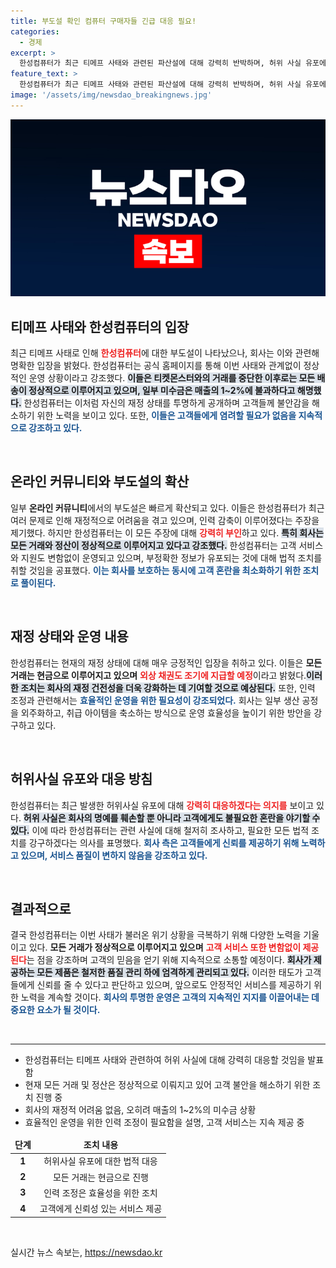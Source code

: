 ```yaml
---
title: 부도설 확인 컴퓨터 구매자들 긴급 대응 필요!
categories:
  - 경제
excerpt: >
  한성컴퓨터가 최근 티메프 사태와 관련된 파산설에 대해 강력히 반박하며, 허위 사실 유포에 법적 대응을 예고했다. 영업은 정상적으로 이루어지고 있으며 고객 서비스도 변함없이 제공된다고 밝혔다. 고조된 우려 속, 진실은 과연 무엇일까?
feature_text: >
  한성컴퓨터가 최근 티메프 사태와 관련된 파산설에 대해 강력히 반박하며, 허위 사실 유포에 법적 대응을 예고했다. 영업은 정상적으로 이루어지고 있으며 고객 서비스도 변함없이 제공된다고 밝혔다. 고조된 우려 속, 진실은 과연 무엇일까?
image: '/assets/img/newsdao_breakingnews.jpg'
---
```


<p><img src="/assets/img/newsdao_breakingnews.jpg" alt="pcversion 속보" /></p>

<h2 data-ke-size="size26">티메프 사태와 한성컴퓨터의 입장</h2>

<p data-ke-size="size16">최근 티메프 사태로 인해 <b><span style="color: #ee2323;">한성컴퓨터</span></b>에 대한 부도설이 나타났으나, 회사는 이와 관련해 명확한 입장을 밝혔다. 한성컴퓨터는 공식 홈페이지를 통해 이번 사태와 관계없이 정상적인 운영 상황이라고 강조했다. <b><span style="background-color: #21538527;">이들은 티켓몬스터와의 거래를 중단한 이후로는 모든 배송이 정상적으로 이루어지고 있으며, 일부 미수금은 매출의 1~2%에 불과하다고 해명했다.</span></b> 한성컴퓨터는 이처럼 자신의 재정 상태를 투명하게 공개하며 고객들께 불안감을 해소하기 위한 노력을 보이고 있다. 또한, <b><span style="color: #1a5490;">이들은 고객들에게 염려할 필요가 없음을 지속적으로 강조하고 있다.</span></b></p>

<p data-ke-size="size16">&nbsp;</p>

<h2 data-ke-size="size26">온라인 커뮤니티와 부도설의 확산</h2>

<p data-ke-size="size16">일부 <b>온라인 커뮤니티</b>에서의 부도설은 빠르게 확산되고 있다. 이들은 한성컴퓨터가 최근 여러 문제로 인해 재정적으로 어려움을 겪고 있으며, 인력 감축이 이루어졌다는 주장을 제기했다. 하지만 한성컴퓨터는 이 모든 주장에 대해 <b><span style="color: #ee2323;">강력히 부인</span></b>하고 있다. <b><span style="background-color: #21538527;">특히 회사는 모든 거래와 정산이 정상적으로 이루어지고 있다고 강조했다.</span></b> 한성컴퓨터는 고객 서비스와 지원도 변함없이 운영되고 있으며, 부정확한 정보가 유포되는 것에 대해 법적 조치를 취할 것임을 공표했다. <b><span style="color: #1a5490;">이는 회사를 보호하는 동시에 고객 혼란을 최소화하기 위한 조치로 풀이된다.</span></b></p>

<p data-ke-size="size16">&nbsp;</p>

<h2 data-ke-size="size26">재정 상태와 운영 내용</h2>

<p data-ke-size="size16">한성컴퓨터는 현재의 재정 상태에 대해 매우 긍정적인 입장을 취하고 있다. 이들은 <b>모든 거래는 현금으로 이루어지고 있으며</b> <b><span style="color: #ee2323;">외상 채권도 조기에 지급할 예정</span></b>이라고 밝혔다.<b><span style="background-color: #21538527;">이러한 조치는 회사의 재정 건전성을 더욱 강화하는 데 기여할 것으로 예상된다.</span></b> 또한, 인력 조정과 관련해서는 <b><span style="color: #1a5490;">효율적인 운영을 위한 필요성이 강조되었다.</span></b> 회사는 일부 생산 공정을 외주화하고, 취급 아이템을 축소하는 방식으로 운영 효율성을 높이기 위한 방안을 강구하고 있다.</p>

<p data-ke-size="size16">&nbsp;</p>

<h2 data-ke-size="size26">허위사실 유포와 대응 방침</h2>

<p data-ke-size="size16">한성컴퓨터는 최근 발생한 허위사실 유포에 대해 <b><span style="color: #ee2323;">강력히 대응하겠다는 의지를</span></b> 보이고 있다. <b><span style="background-color: #21538527;">허위 사실은 회사의 명예를 훼손할 뿐 아니라 고객에게도 불필요한 혼란을 야기할 수 있다.</span></b> 이에 따라 한성컴퓨터는 관련 사실에 대해 철저히 조사하고, 필요한 모든 법적 조치를 강구하겠다는 의사를 표명했다. <b><span style="color: #1a5490;">회사 측은 고객들에게 신뢰를 제공하기 위해 노력하고 있으며, 서비스 품질이 변하지 않음을 강조하고 있다.</span></b></p>

<p data-ke-size="size16">&nbsp;</p>

<h2 data-ke-size="size26">결과적으로</h2>

<p data-ke-size="size16">결국 한성컴퓨터는 이번 사태가 불러온 위기 상황을 극복하기 위해 다양한 노력을 기울이고 있다. <b>모든 거래가 정상적으로 이루어지고 있으며</b> <b><span style="color: #ee2323;">고객 서비스 또한 변함없이 제공된다</span></b>는 점을 강조하며 고객의 믿음을 얻기 위해 지속적으로 소통할 예정이다. <b><span style="background-color: #21538527;">회사가 제공하는 모든 제품은 철저한 품질 관리 하에 엄격하게 관리되고 있다.</span></b> 이러한 태도가 고객들에게 신뢰를 줄 수 있다고 판단하고 있으며, 앞으로도 안정적인 서비스를 제공하기 위한 노력을 계속할 것이다. <b><span style="color: #1a5490;">회사의 투명한 운영은 고객의 지속적인 지지를 이끌어내는 데 중요한 요소가 될 것이다.</span></b></p>

<p data-ke-size="size16">&nbsp;</p>

<hr>

<ul>
    <li>한성컴퓨터는 티메프 사태와 관련하여 허위 사실에 대해 강력히 대응할 것임을 발표함</li>
    <li>현재 모든 거래 및 정산은 정상적으로 이뤄지고 있어 고객 불안을 해소하기 위한 조치 진행 중</li>
    <li>회사의 재정적 어려움 없음, 오히려 매출의 1~2%의 미수금 상황</li>
    <li>효율적인 운영을 위한 인력 조정이 필요함을 설명, 고객 서비스는 지속 제공 중</li>
</ul>

<table style="width: 100%;">
    <thead>
        <tr>
            <td style="text-align: center; height: 17px;"><b>단계</b></td>
            <td style="text-align: center; height: 17px;"><b>조치 내용</b></td>
        </tr>
    </thead>
    <tbody>
        <tr>
            <td style="text-align: center; height: 17px;"><b>1</b></td>
            <td style="text-align: center; height: 17px;">허위사실 유포에 대한 법적 대응</td>
        </tr>
        <tr>
            <td style="text-align: center; height: 17px;"><b>2</b></td>
            <td style="text-align: center; height: 17px;">모든 거래는 현금으로 진행</td>
        </tr>
        <tr>
            <td style="text-align: center; height: 17px;"><b>3</b></td>
            <td style="text-align: center; height: 17px;">인력 조정은 효율성을 위한 조치</td>
        </tr>
        <tr>
            <td style="text-align: center; height: 17px;"><b>4</b></td>
            <td style="text-align: center; height: 17px;">고객에게 신뢰성 있는 서비스 제공</td>
        </tr>
    </tbody>
</table>

<p data-ke-size="size16">&nbsp;</p>
실시간 뉴스 속보는, <a href="https://newsdao.kr" rel="dofollow">https://newsdao.kr</a>



